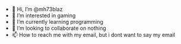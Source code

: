 - 👋 Hi, I’m @mh73blaz
- 👀 I’m interested in gaming
- 🌱 I’m currently learning programming
- 💞️ I’m looking to collaborate on nothing
- 📫 How to reach me with my email, but i dont want to say my email

<!---
mh73blaz/mh73blaz is a ✨ special ✨ repository because its `README.md` (this file) appears on your GitHub profile.
You can click the Preview link to take a look at your changes.
--->
